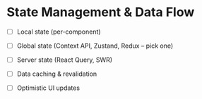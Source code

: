 # State Management & Data Flow

- [ ] Local state (per-component)
- [ ] Global state (Context API, Zustand, Redux – pick one)
- [ ] Server state (React Query, SWR)
- [ ] Data caching & revalidation
- [ ] Optimistic UI updates


